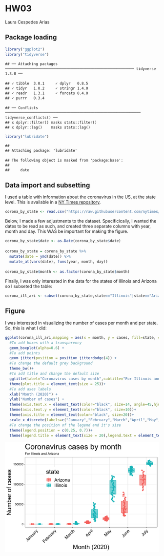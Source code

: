 HW03
================
Laura Cespedes Arias

## Package loading

``` r
library("ggplot2")
library("tidyverse")
```

    ## ── Attaching packages ─────────────────────────────────────────────────────────── tidyverse 1.3.0 ──

    ## ✓ tibble  3.0.1     ✓ dplyr   0.8.5
    ## ✓ tidyr   1.0.2     ✓ stringr 1.4.0
    ## ✓ readr   1.3.1     ✓ forcats 0.4.0
    ## ✓ purrr   0.3.4

    ## ── Conflicts ────────────────────────────────────────────────────────────── tidyverse_conflicts() ──
    ## x dplyr::filter() masks stats::filter()
    ## x dplyr::lag()    masks stats::lag()

``` r
library("lubridate")
```

    ## 
    ## Attaching package: 'lubridate'

    ## The following object is masked from 'package:base':
    ## 
    ##     date

## Data import and subsetting

I used a table with information about the coronavirus in the US, at the
state level. This is available in a [NY Times
repository](https://github.com/nytimes/covid-19-data).

``` r
corona_by_state <- read.csv("https://raw.githubusercontent.com/nytimes/covid-19-data/master/us-states.csv",h=T)
```

Below, I made a few adjustments to the dataset. Specificically, I wanted
the dates to be read as such, and created three separate columns with
year, month and day. This WAS be important for making the figure.

``` r
corona_by_state$date <- as.Date(corona_by_state$date)

corona_by_state = corona_by_state %>% 
  mutate(date = ymd(date)) %>% 
  mutate_at(vars(date), funs(year, month, day))

corona_by_state$month <- as.factor(corona_by_state$month)
```

Finally, I was only interested in the data for the states of Illinois
and Arizona so I subseted the
table:

``` r
corona_ill_ari <- subset(corona_by_state,state=="Illinois"|state=="Arizona")
```

## Figure

I was interested in visualizing the number of cases per month and per
state. So, this is what I
did:

``` r
ggplot(corona_ill_ari,mapping = aes(x = month, y = cases, fill=state, color=state)) +
  #To add boxes with a transparency
  geom_boxplot(alpha=0.6) +
  #To add points
  geom_jitter(position = position_jitterdodge(4)) +
  #To change the default grey background
  theme_bw()+
  #To add title and change the default size
  ggtitle(label="Coronavirus cases by month",subtitle="For Illinois and Arizona")+
  theme(plot.title = element_text(size = 25))+
  #To add axes labels
  xlab("Month (2020)") +
  ylab("Number of cases") +
  theme(axis.text.x = element_text(color="black", size=14, angle=45,hjust=1))+
  theme(axis.text.y = element_text(color="black", size=10))+
  theme(axis.title = element_text(color="black", size=20))+
  scale_x_discrete(labels=c("January","February","March","April","May","June","July"))+
  #To change the position of the legend and it's size
  theme(legend.position = c(0.25, 0.7))+
  theme(legend.title = element_text(size = 20),legend.text = element_text(size = 15))
```

![](HW03-Import-and-Graph_files/figure-gfm/pressure-1.png)<!-- -->
